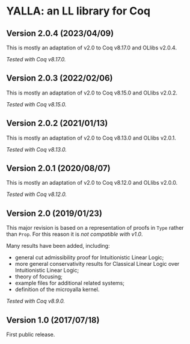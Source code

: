 # YALLA: an LL library for Coq

## Version 2.0.4 (2023/04/09)

This is mostly an adaptation of v2.0 to Coq v8.17.0 and OLlibs v2.0.4.

*Tested with Coq v8.17.0.*

## Version 2.0.3 (2022/02/06)

This is mostly an adaptation of v2.0 to Coq v8.15.0 and OLlibs v2.0.2.

*Tested with Coq v8.15.0.*

## Version 2.0.2 (2021/01/13)

This is mostly an adaptation of v2.0 to Coq v8.13.0 and OLlibs v2.0.1.

*Tested with Coq v8.13.0.*

## Version 2.0.1 (2020/08/07)

This is mostly an adaptation of v2.0 to Coq v8.12.0 and OLlibs v2.0.0.

*Tested with Coq v8.12.0.*

## Version 2.0 (2019/01/23)

This major revision is based on a representation of proofs in `Type` rather than `Prop`.
For this reason it is *not compatible with v1.0*.

Many results have been added, including:

* general cut admissibility proof for Intuitionistic Linear Logic;
* more general conservativity results for Classical Linear Logic over Intuitionistic Linear Logic;
* theory of focusing;
* example files for additional related systems;
* definition of the microyalla kernel.

*Tested with Coq v8.9.0.*

## Version 1.0 (2017/07/18)

First public release.

